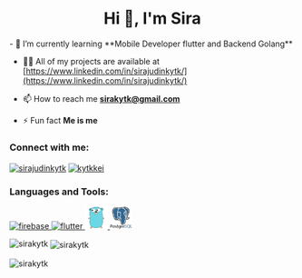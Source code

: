 <h1 align="center">Hi 👋, I'm Sira</h1>
- 🌱 I’m currently learning **Mobile Developer flutter and Backend Golang**

- 👨‍💻 All of my projects are available at [https://www.linkedin.com/in/sirajudinkytk/](https://www.linkedin.com/in/sirajudinkytk/)

- 📫 How to reach me **sirakytk@gmail.com**

- ⚡ Fun fact **Me is me**

<h3 align="left">Connect with me:</h3>
<p align="left">
<a href="https://linkedin.com/in/sirajudinkytk" target="blank"><img align="center" src="https://raw.githubusercontent.com/rahuldkjain/github-profile-readme-generator/master/src/images/icons/Social/linked-in-alt.svg" alt="sirajudinkytk" height="30" width="40" /></a>
<a href="https://instagram.com/kytkkei" target="blank"><img align="center" src="https://raw.githubusercontent.com/rahuldkjain/github-profile-readme-generator/master/src/images/icons/Social/instagram.svg" alt="kytkkei" height="30" width="40" /></a>
</p>

<h3 align="left">Languages and Tools:</h3>
<p align="left"> <a href="https://firebase.google.com/" target="_blank" rel="noreferrer"> <img src="https://www.vectorlogo.zone/logos/firebase/firebase-icon.svg" alt="firebase" width="40" height="40"/> </a> <a href="https://flutter.dev" target="_blank" rel="noreferrer"> <img src="https://www.vectorlogo.zone/logos/flutterio/flutterio-icon.svg" alt="flutter" width="40" height="40"/> </a> <a href="https://golang.org" target="_blank" rel="noreferrer"> <img src="https://raw.githubusercontent.com/devicons/devicon/master/icons/go/go-original.svg" alt="go" width="40" height="40"/> </a> <a href="https://www.postgresql.org" target="_blank" rel="noreferrer"> <img src="https://raw.githubusercontent.com/devicons/devicon/master/icons/postgresql/postgresql-original-wordmark.svg" alt="postgresql" width="40" height="40"/> </a> </p>

<p><img align="left" src="https://github-readme-stats.vercel.app/api/top-langs?username=sirakytk&show_icons=true&locale=en&layout=compact" alt="sirakytk" /></p>

<p>&nbsp;<img align="center" src="https://github-readme-stats.vercel.app/api?username=sirakytk&show_icons=true&locale=en" alt="sirakytk" /></p>

<p><img align="center" src="https://github-readme-streak-stats.herokuapp.com/?user=sirakytk&" alt="sirakytk" /></p>
